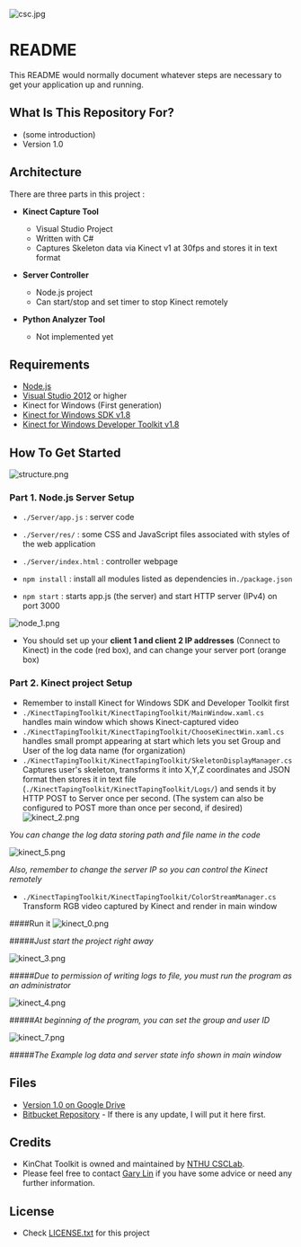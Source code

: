 ![csc.jpg](./image/csc.jpg)
# README #

This README would normally document whatever steps are necessary to get your application up and running.

## What Is This Repository For?

* (some introduction)
* Version 1.0


## Architecture
There are three parts in this project :

* **Kinect Capture Tool**
	- Visual Studio Project
	- Written with C#
	- Captures Skeleton data via Kinect v1 at 30fps and stores it in text format
	
* **Server Controller**
	- Node.js project
	- Can start/stop and set timer to stop Kinect remotely

* **Python Analyzer Tool**
	- Not implemented yet

## Requirements
- [Node.js](https://nodejs.org/en/)
- [Visual Studio 2012](https://www.visualstudio.com) or higher
- Kinect for Windows (First generation)
- [Kinect for Windows SDK v1.8](https://www.microsoft.com/en-us/download/details.aspx?id=40278)
- [Kinect for Windows Developer Toolkit v1.8](https://www.microsoft.com/en-us/download/details.aspx?id=40276)

## How To Get Started
![structure.png](./image/structure.png)

### Part 1. Node.js Server Setup
- ```./Server/app.js``` : server code
- ```./Server/res/``` : some CSS and JavaScript files associated with styles of the web application
- ```./Server/index.html``` : controller webpage

- ```npm install``` : install all modules listed as dependencies in```./package.json```
- ```npm start``` : starts app.js (the server) and start HTTP server (IPv4) on port 3000

![node_1.png](./image/node_1.png)

- You should set up your **client 1 and client 2 IP addresses** (Connect to Kinect) in the code (red box), and can change your server port (orange box)

### Part 2. Kinect project Setup
- Remember to install Kinect for Windows SDK and Developer Toolkit first
- ```./KinectTapingToolkit/KinectTapingToolkit/MainWindow.xaml.cs``` handles main window which shows Kinect-captured video
- ```./KinectTapingToolkit/KinectTapingToolkit/ChooseKinectWin.xaml.cs``` handles small prompt appearing at start which lets you set Group and User of the log data name (for organization)
- ```./KinectTapingToolkit/KinectTapingToolkit/SkeletonDisplayManager.cs``` Captures user's skeleton, transforms it into X,Y,Z coordinates and JSON format then stores it in text file (```./KinectTapingToolkit/KinectTapingToolkit/Logs/```) and sends it by HTTP POST to Server once per second. (The system can also be configured to POST more than once per second, if desired)
![kinect_2.png](./image/kinect_2.png)

*You can change the log data storing path and file name in the code*

![kinect_5.png](./image/kinect_5.png)

*Also, remember to change the server IP so you can control the Kinect remotely*


- ```./KinectTapingToolkit/KinectTapingToolkit/ColorStreamManager.cs``` Transform RGB video captured by Kinect and render in main window

####Run it
![kinect_0.png](./image/kinect_0.png)

#####*Just start the project right away*

![kinect_3.png](./image/kinect_3.jpg)

#####*Due to permission of writing logs to file, you must run the program as an administrator*

![kinect_4.png](./image/kinect_4.png)

#####*At beginning of the program, you can set the group and user ID*

![kinect_7.png](./image/kinect_7_2.png)

#####*The Example log data and server state info shown in main window*

## Files
- [Version 1.0 on Google Drive](https://bitbucket.org/garynil1635/kinect-taping-toolkit/)
- [Bitbucket Repository](https://bitbucket.org/garynil1635/kinect-taping-toolkit/) - If there is any update, I will put it here first.

## Credits
- KinChat Toolkit is owned and maintained by [NTHU CSCLab](http://csclab.tw).
- Please feel free to contact [Gary Lin](mailto:gary19930520@gmail.com) if you have some advice or need any further information.

## License
* Check [LICENSE.txt](./LICENSE.txt) for this project



